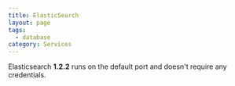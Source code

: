 ```yaml
---
title: ElasticSearch
layout: page
tags:
  - database
category: Services
---
```

Elasticsearch **1.2.2** runs on the default port and doesn't require any credentials.
